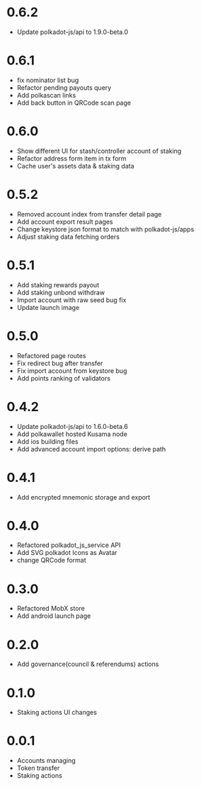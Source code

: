 # 0.6.2
- Update polkadot-js/api to 1.9.0-beta.0

# 0.6.1
- fix nominator list bug
- Refactor pending payouts query
- Add polkascan links
- Add back button in QRCode scan page

# 0.6.0
- Show different UI for stash/controller account of staking
- Refactor address form item in tx form
- Cache user's assets data & staking data

# 0.5.2
- Removed account index from transfer detail page
- Add account export result pages
- Change keystore json format to match with polkadot-js/apps
- Adjust staking data fetching orders

# 0.5.1
- Add staking rewards payout
- Add staking unbond withdraw
- Import account with raw seed bug fix
- Update launch image

# 0.5.0
- Refactored page routes
- Fix redirect bug after transfer
- Fix import account from keystore bug
- Add points ranking of validators

# 0.4.2
- Update polkadot-js/api to 1.6.0-beta.6
- Add polkawallet hosted Kusama node
- Add ios building files
- Add advanced account import options: derive path

# 0.4.1
- Add encrypted mnemonic storage and export

# 0.4.0
- Refactored polkadot_js_service API
- Add SVG polkadot Icons as Avatar
- change QRCode format

# 0.3.0
- Refactored MobX store
- Add android launch page

# 0.2.0
- Add governance(council & referendums) actions

# 0.1.0
- Staking actions UI changes 

# 0.0.1
- Accounts managing
- Token transfer
- Staking actions
